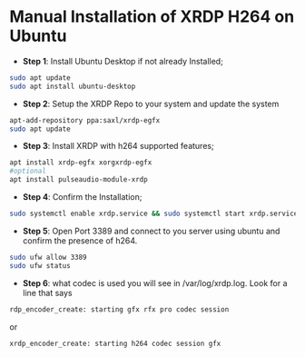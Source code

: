 # Manual Installation of XRDP H264 on Ubuntu
- **Step 1**: Install Ubuntu Desktop if not already Installed;
```bash
sudo apt update
sudo apt install ubuntu-desktop
```
- **Step 2**: Setup the XRDP Repo to your system and update the system
```bash
apt-add-repository ppa:saxl/xrdp-egfx
sudo apt update
```
- **Step 3**: Install XRDP with h264 supported features;
```bash
apt install xrdp-egfx xorgxrdp-egfx
#optional
apt install pulseaudio-module-xrdp
```
- **Step 4**: Confirm the Installation;
```bash
sudo systemctl enable xrdp.service && sudo systemctl start xrdp.service 
```
- **Step 5**: Open Port 3389 and connect to you server using ubuntu and confirm the presence of h264.
```bash
sudo ufw allow 3389
sudo ufw status
```
- **Step 6**: what codec is used you will see in /var/log/xrdp.log. Look for a line that says
```bash
rdp_encoder_create: starting gfx rfx pro codec session
```
or 
```bash
xrdp_encoder_create: starting h264 codec session gfx
```
